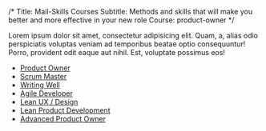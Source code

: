 /*
Title: Mail-Skills Courses
Subtitle: Methods and skills that will make you better and more effective in your new role
Course: product-owner
*/

Lorem ipsum dolor sit amet, consectetur adipisicing elit. Quam, a, alias odio perspiciatis voluptas veniam ad temporibus beatae optio consequuntur! Porro, provident odit eaque aut nihil. Est, voluptate possimus eos!

<split>

* [Product Owner](/courses/product-owner)
* [Scrum Master](/courses/scrum-master)
* [Writing Well](/courses/writing-well)
* [Agile Developer](/courses/agile-developer)
* [Lean UX / Design](/courses/lean-ux-design)
* [Lean Product Development](/courses/lean-product-development)
* [Advanced Product Owner](/courses/productadvanced-product-owner)
